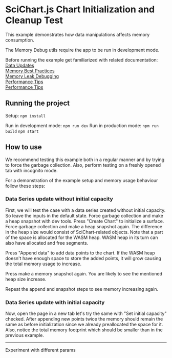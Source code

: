 # SciChart.js Chart Initialization and Cleanup Test

This example demonstrates how data manipulations affects memory consumption.

The Memory Debug utils require the app to be run in development mode.

Before running the example get familiarized with related documentation:  
[Data Updates](https://www.scichart.com/documentation/js/current/webframe.html#DataSeries_RealtimeUpdates.html)  
[Memory Best Practices](https://www.scichart.com/documentation/js/current/webframe.html#MemoryBestPractices.html)  
[Memory Leak Debugging](https://www.scichart.com/documentation/js/current/webframe.html#MemoryLeakDebugging.html)  
[Performance Tips](../MemoryManagementCheatSheet.md)  
[Performance Tips](../PerformanceCheatSheet.md)

## Running the project

Setup:
`npm install`

Run in development mode:
`npm run dev`
Run in production mode:
`npm run build`
`npm start`

## How to use

We recommend testing this example both in a regular manner and by trying to force the garbage collection.
Also, perform testing on a freshly opened tab with incognito mode.

For a demonstration of the example setup and memory usage behaviour follow these steps:

### Data Series update without initial capacity

First, we will test the case with a data series created without initial capacity.
So leave the inputs in the default state.
Force garbage collection and make a heap snapshot with dev tools.
Press "Create Chart" to initialize a surface.
Force garbage collection and make a heap snapshot again.
The difference in the heap size would consist of SciChart-related objects. Note that a part of the space is allocated for the WASM heap. WASM heap in its turn can also have allocated and free segments.

Press "Append data" to add data points to the chart.
If the WASM heap doesn't have enough space to store the added points, it will grow causing the total memory usage to increase.

Press make a memory snapshot again. You are likely to see the mentioned heap size increase.

Repeat the append and snapshot steps to see memory increasing again.

### Data Series update with initial capacity

Now, open the page in a new tab let's try the same with "Set initial capacity" checked.
After appending new points twice the memory should remain the same as before initialization since we already preallocated the space for it.
Also, notice the total memory footprint which should be smaller than in the previous example.

---

Experiment with different params

